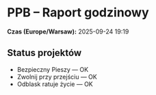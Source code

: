 # PPB – Raport godzinowy
**Czas (Europe/Warsaw):** 2025-09-24 19:19

## Status projektów
- Bezpieczny Pieszy — OK
- Zwolnij przy przejściu — OK
- Odblask ratuje życie — OK

